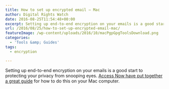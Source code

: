 ```yaml
---
title: How to set up encrypted email – Mac
author: Digital Rights Watch
date: 2016-08-25T11:54:48+00:00
excerpt: Setting up end-to-end encryption on your emails is a good start to protecting your privacy from snooping eyes. Access Now have put together a great guide for how to do this on your Mac computer.
url: /2016/08/25/how-to-set-up-encrypted-email-mac/
featureImage: /wp-content/uploads/2016/10/macPgpGpgToolsDownload.png
categories:
  - 'Tools &amp; Guides'
tags:
  - encryption

---
```

Setting up end-to-end encryption on your emails is a good start to protecting your privacy from snooping eyes. [Access Now have put together a great guide][1] for how to do this on your Mac computer.

 [1]: https://guides.accessnow.org/pgp/PGP_Encrypted_Email_Mac.html